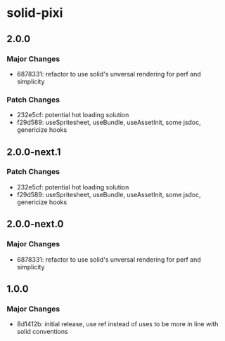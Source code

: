 # solid-pixi

## 2.0.0

### Major Changes

- 6878331: refactor to use solid's unversal rendering for perf and simplicity

### Patch Changes

- 232e5cf: potential hot loading solution
- f29d589: useSpritesheet, useBundle, useAssetInit, some jsdoc, genericize hooks

## 2.0.0-next.1

### Patch Changes

- 232e5cf: potential hot loading solution
- f29d589: useSpritesheet, useBundle, useAssetInit, some jsdoc, genericize hooks

## 2.0.0-next.0

### Major Changes

- 6878331: refactor to use solid's unversal rendering for perf and simplicity

## 1.0.0

### Major Changes

- 8d1412b: initial release, use ref instead of uses to be more in line with solid conventions
